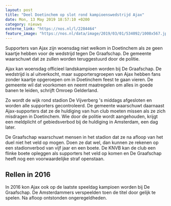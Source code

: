 ```yaml
---
layout: post
title: "Deel Doetinchem op slot rond kampioenswedstrijd Ajax"
date: Mon, 13 May 2019 18:57:10 +0200
category: nieuws
externe_link: "https://nos.nl/l/2284464"
feature_image: "https://nos.nl/data/image/2019/03/01/534092/1008x567.jpg"
---
```


<p>Supporters van Ajax zijn woensdag niet welkom in Doetinchem als ze geen kaartje hebben voor de wedstrijd tegen De Graafschap. De gemeente waarschuwt dat ze zullen worden teruggestuurd door de politie.</p>
<p>Ajax kan woensdag officieel landskampioen worden bij De Graafschap. De wedstrijd is al uitverkocht, maar supportersgroepen van Ajax hebben fans zonder kaartje opgeroepen om in Doetinchem feest te gaan vieren. De gemeente wil dat voorkomen en neemt maatregelen om alles in goede banen te leiden, schrijft Omroep Gelderland.</p>
<p>Zo wordt de wijk rond stadion De Vijverberg 's middags afgesloten en worden alle supporters gecontroleerd. De gemeente waarschuwt daarnaast Ajax-supporters dat ze de huldiging van hun club moeten missen als ze zich misdragen in Doetinchem. Wie door de politie wordt aangehouden, krijgt een meldplicht of gebiedsverbod bij de huldiging in Amsterdam, een dag later.</p>
<p>De Graafschap waarschuwt mensen in het stadion dat ze na afloop van het duel niet het veld op mogen. Doen ze dat wel, dan kunnen ze rekenen op een stadionverbod van vijf jaar en een boete. De KNVB kan de club een flinke boete opleggen als supporters het veld op komen en De Graafschap heeft nog een voorwaardelijke straf openstaan.</p>
<h2>Rellen in 2016</h2>
<p>In 2016 kon Ajax ook op de laatste speeldag kampioen worden bij De Graafschap. De Amsterdammers verspeelden toen de titel door gelijk te spelen. Na afloop ontstonden ongeregeldheden.</p>
